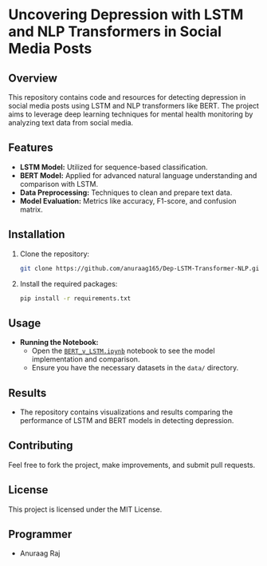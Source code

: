 # Uncovering Depression with LSTM and NLP Transformers in Social Media Posts

## Overview
This repository contains code and resources for detecting depression in social media posts using LSTM and NLP transformers like BERT. The project aims to leverage deep learning techniques for mental health monitoring by analyzing text data from social media.

## Features
- **LSTM Model:** Utilized for sequence-based classification.
- **BERT Model:** Applied for advanced natural language understanding and comparison with LSTM.
- **Data Preprocessing:** Techniques to clean and prepare text data.
- **Model Evaluation:** Metrics like accuracy, F1-score, and confusion matrix.

## Installation
1. Clone the repository:
    ```bash
    git clone https://github.com/anuraag165/Dep-LSTM-Transformer-NLP.git
    ```
2. Install the required packages:
    ```bash
    pip install -r requirements.txt
    ```

## Usage
- **Running the Notebook:**
    - Open the [`BERT_v_LSTM.ipynb`](https://github.com/anuraag165/Dep-LSTM-Transformer/blob/main/ipynb/BERT_v_LSTM.ipynb) notebook to see the model implementation and comparison.
    - Ensure you have the necessary datasets in the `data/` directory.

## Results
- The repository contains visualizations and results comparing the performance of LSTM and BERT models in detecting depression.

## Contributing
Feel free to fork the project, make improvements, and submit pull requests.

## License
This project is licensed under the MIT License.

## Programmer

- Anuraag Raj
